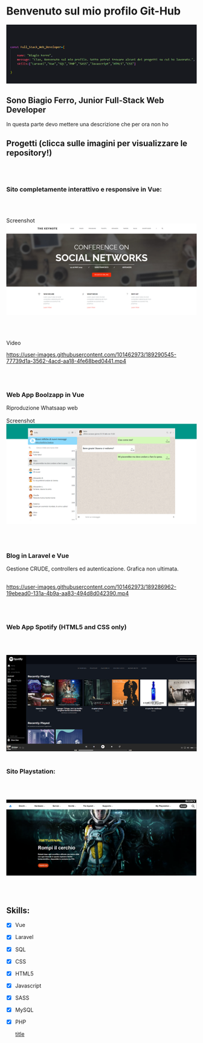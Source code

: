 # Benvenuto sul mio profilo Git-Hub


![header](images/idk.png)

## Sono Biagio Ferro, Junior Full-Stack Web Developer
In questa parte devo mettere una descrizione che per ora non ho

## Progetti (clicca sulle imagini per visualizzare le repository!)
 <br>
 <br>
   
    
### Sito completamente interattivo e responsive in Vue: 
<br>
<br>

Screenshot
[![midterm](images/site-1.png)](https://github.com/bia9400/proj-html-vuejs)

<br>
<br>

Video

https://user-images.githubusercontent.com/101462973/189290545-77739d1a-3562-4acd-aa18-4fe68bed0441.mp4

<br>
<br>

### Web App Boolzapp in Vue
Riproduzione Whatsaap web
<br>
<br>
Screenshot
[![whatsaap](images/whatsaap.png)](https://github.com/bia9400/vue-boolzapp)

<br>
<br>

### Blog in Laravel e Vue 
Gestione CRUDE, controllers ed autenticazione. Grafica non ultimata.
<br>
<br>

https://user-images.githubusercontent.com/101462973/189286962-19ebead0-131a-4b9a-aa83-494d8d042390.mp4

<br>
<br>

### Web App Spotify (HTML5 and CSS only) 
<br>
<br>

[![Spotify](images/spotify.png)](https://github.com/bia9400/html-css-spotifyweb)
<br>
<br>

### Sito Playstation:
<br>
<br>

[![Playstation](images/playstation.png)](https://github.com/bia9400/htmlcss-playstation)

<br>
<br>
	

## Skills:

- [x] Vue
- [x] Laravel
- [x] SQL
- [x] CSS
- [x] HTML5
- [x] Javascript
- [x] SASS
- [x] MySQL
- [x] PHP

	[title](https://www.example.com)
